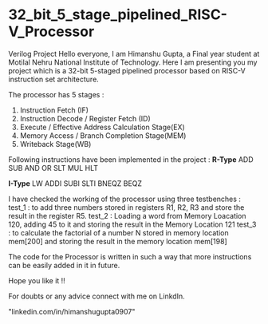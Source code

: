 # 32_bit_5_stage_pipelined_RISC-V_Processor
Verilog Project
Hello everyone, I am Himanshu Gupta, a Final year student at Motilal Nehru National Institute of Technology. Here I am presenting you my project which is a 32-bit 5-staged pipelined processor based on RISC-V instruction set architecture.

The processor has 5 stages :
1. Instruction Fetch (IF)
2. Instruction Decode / Register Fetch (ID)
3. Execute / Effective Address Calculation Stage(EX)
4. Memory Access / Branch Completion Stage(MEM)
5. Writeback Stage(WB)

Following instructions have been implemented in the project :
******R-Type******
ADD
SUB
AND
OR
SLT
MUL
HLT

******I-Type******
LW
ADDI
SUBI
SLTI
BNEQZ
BEQZ


I have checked the working of the processor using three testbenches :
test_1 : to add three numbers stored in registers R1, R2, R3 and store the result in the register R5.
test_2 : Loading a word from Memory Loacation 120, adding 45 to it and storing the result in the Memory Location 121
test_3 : to calculate the factorial of a number N stored in memory location mem[200] and storing the result in the memory location mem[198]


The code for the Processor is written in such a way that more instructions can be easily added in it in future.

Hope you like it !!

For doubts or any advice connect with me on LinkdIn.

"linkedin.com/in/himanshugupta0907"
